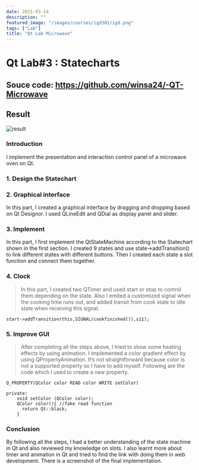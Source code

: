 ```yaml
---
date: 2021-03-14
description: ""
featured_image: "/images/courses/igd301/igd.png"
tags: ["Lab"]
title: "Qt Lab Microwave"
---
```

# Qt Lab#3 : Statecharts

## Souce code:  <https://github.com/winsa24/-QT-Microwave>   
## Result  
![result](https://github.com/winsa24/-QT-Microwave/blob/main/result.gif)  

### Introduction
I implement the presentation and interaction control panel of a microwave oven on Qt.

### 1. Design the Statechart

### 2. Graphical interface
In this part, I created a graphical interface by dragging and dropping based on Qt Designor. I used QLineEdit and QDial as display panel and slider.

### 3. Implement
In this part, I first implement the QtStateMachine according to the Statechart shown in the first section. I created 9 states and use state->addTransition() to link different states with different buttons. Then I created each state a slot function and connect them together.

### 4. Clock
>In this part, I created two QTimer and used start or stop to control them depending on the state. Also I emited a customized signal when the cooking time runs out, and added transit from cook state to idle state when receiving this signal. 
```
start->addTransition(this,SIGNAL(cookfinished()),s11);
```

### 5. Improve GUI
>After completing all the steps above, I tried to show some heating effects by using animation. I implemented a color gradient effect by using QPropertyAnimation. It’s not straightforward because color is not a supported property so I have to add myself. Following are the code which I used to create a new property.
```
Q_PROPERTY(QColor color READ color WRITE setColor)

private:
    void setColor (QColor color);
    QColor color(){ //fake read function
      return Qt::black; 
    }
```

### Conclusion
By following all the steps, I had a better understanding of the state machine in Qt and also reviewed my knowledge on slots. I also learnt more about timer and animation in Qt and tried to find the link with doing them in web development. There is a screenshot of the final implementation.


